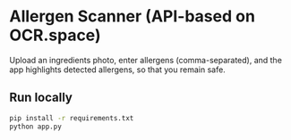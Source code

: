 # Allergen Scanner (API-based on OCR.space)

Upload an ingredients photo, enter allergens (comma-separated), and the app highlights detected allergens, so that you remain safe. 

## Run locally
```bash
pip install -r requirements.txt
python app.py


